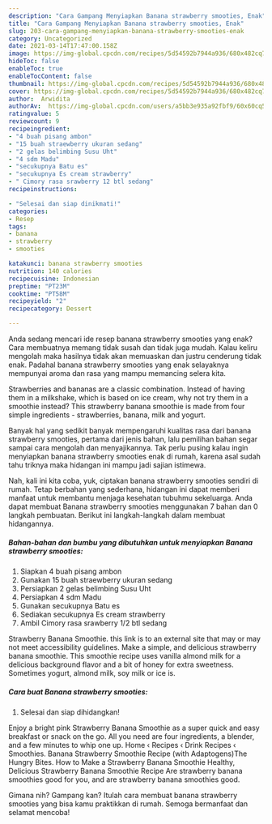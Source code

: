 ```yaml
---
description: "Cara Gampang Menyiapkan Banana strawberry smooties, Enak"
title: "Cara Gampang Menyiapkan Banana strawberry smooties, Enak"
slug: 203-cara-gampang-menyiapkan-banana-strawberry-smooties-enak
category: Uncategorized
date: 2021-03-14T17:47:00.158Z
image: https://img-global.cpcdn.com/recipes/5d54592b7944a936/680x482cq70/banana-strawberry-smooties-foto-resep-utama.jpg
hideToc: false
enableToc: true
enableTocContent: false
thumbnail: https://img-global.cpcdn.com/recipes/5d54592b7944a936/680x482cq70/banana-strawberry-smooties-foto-resep-utama.jpg
cover: https://img-global.cpcdn.com/recipes/5d54592b7944a936/680x482cq70/banana-strawberry-smooties-foto-resep-utama.jpg
author:  Arwidita
authorAv:  https://img-global.cpcdn.com/users/a5bb3e935a92fbf9/60x60cq50/avatar.jpg
ratingvalue: 5
reviewcount: 9
recipeingredient:
- "4 buah pisang ambon"
- "15 buah straewberry ukuran sedang"
- "2 gelas belimbing Susu Uht"
- "4 sdm Madu"
- "secukupnya Batu es"
- "secukupnya Es cream strawberry"
- " Cimory rasa srawberry 12 btl sedang"
recipeinstructions:

- "Selesai dan siap dinikmati!"
categories:
- Resep
tags:
- banana
- strawberry
- smooties

katakunci: banana strawberry smooties 
nutrition: 140 calories
recipecuisine: Indonesian
preptime: "PT23M"
cooktime: "PT58M"
recipeyield: "2"
recipecategory: Dessert

---
```



Anda sedang mencari ide resep banana strawberry smooties yang enak? Cara membuatnya memang tidak susah dan tidak juga mudah. Kalau keliru mengolah maka hasilnya tidak akan memuaskan dan justru cenderung tidak enak. Padahal banana strawberry smooties yang enak selayaknya mempunyai aroma dan rasa yang mampu memancing selera kita.


Strawberries and bananas are a classic combination. Instead of having them in a milkshake, which is based on ice cream, why not try them in a smoothie instead? This strawberry banana smoothie is made from four simple ingredients - strawberries, banana, milk and yogurt.

Banyak hal yang sedikit banyak mempengaruhi kualitas rasa dari banana strawberry smooties, pertama dari jenis bahan, lalu pemilihan bahan segar sampai cara mengolah dan menyajikannya. Tak perlu pusing kalau ingin menyiapkan banana strawberry smooties enak di rumah, karena asal sudah tahu triknya maka hidangan ini mampu jadi sajian istimewa.


Nah, kali ini kita coba, yuk, ciptakan banana strawberry smooties sendiri di rumah. Tetap berbahan yang sederhana, hidangan ini dapat memberi manfaat untuk membantu menjaga kesehatan tubuhmu sekeluarga. Anda dapat membuat Banana strawberry smooties menggunakan 7 bahan dan 0 langkah pembuatan. Berikut ini langkah-langkah dalam membuat hidangannya.

<!--inarticleads1-->

##### Bahan-bahan dan bumbu yang dibutuhkan untuk menyiapkan Banana strawberry smooties:

1. Siapkan 4 buah pisang ambon
1. Gunakan 15 buah straewberry ukuran sedang
1. Persiapkan 2 gelas belimbing Susu Uht
1. Persiapkan 4 sdm Madu
1. Gunakan secukupnya Batu es
1. Sediakan secukupnya Es cream strawberry
1. Ambil  Cimory rasa srawberry 1/2 btl sedang


Strawberry Banana Smoothie. this link is to an external site that may or may not meet accessibility guidelines. Make a simple, and delicious strawberry banana smoothie. This smoothie recipe uses vanilla almond milk for a delicious background flavor and a bit of honey for extra sweetness. Sometimes yogurt, almond milk, soy milk or ice is. 

<!--inarticleads2-->

##### Cara buat Banana strawberry smooties:


1. Selesai dan siap dihidangkan!

Enjoy a bright pink Strawberry Banana Smoothie as a super quick and easy breakfast or snack on the go. All you need are four ingredients, a blender, and a few minutes to whip one up. Home ‹ Recipes ‹ Drink Recipes ‹ Smoothies. Banana Strawberry Smoothie Recipe (with Adaptogens)The Hungry Bites. How to Make a Strawberry Banana Smoothie Healthy, Delicious Strawberry Banana Smoothie Recipe Are strawberry banana smoothies good for you, and are strawberry banana smoothies good. 

Gimana nih? Gampang kan? Itulah cara membuat banana strawberry smooties yang bisa kamu praktikkan di rumah. Semoga bermanfaat dan selamat mencoba!
